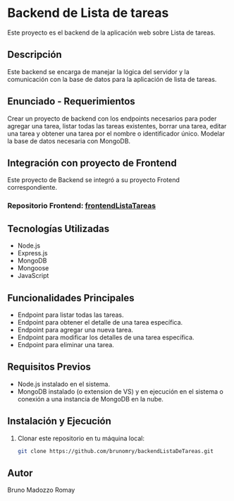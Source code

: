# Backend de Lista de tareas

Este proyecto es el backend de la aplicación web sobre Lista de tareas.

## Descripción

Este backend se encarga de manejar la lógica del servidor y la comunicación con la base de datos para la aplicación de lista de tareas.

## Enunciado - Requerimientos

Crear un proyecto de backend con los endpoints necesarios para poder agregar
una tarea, listar todas las tareas existentes, borrar una tarea, editar una tarea y
obtener una tarea por el nombre o identificador único. Modelar la base de datos
necesaria con MongoDB.

## Integración con proyecto de Frontend

Este proyecto de Backend se integró a su proyecto Frotend correspondiente.

### Repositorio Frontend: [frontendListaTareas](https://github.com/brunomry/frontendListaTareas.git)

## Tecnologías Utilizadas

- Node.js
- Express.js
- MongoDB
- Mongoose
- JavaScript

## Funcionalidades Principales

- Endpoint para listar todas las tareas.
- Endpoint para obtener el detalle de una tarea específica.
- Endpoint para agregar una nueva tarea.
- Endpoint para modificar los detalles de una tarea específica.
- Endpoint para eliminar una tarea.

## Requisitos Previos

- Node.js instalado en el sistema.
- MongoDB instalado (o extension de VS) y en ejecución en el sistema o conexión a una instancia de MongoDB en la nube.

## Instalación y Ejecución

1. Clonar este repositorio en tu máquina local:

   ```bash
   git clone https://github.com/brunomry/backendListaDeTareas.git

## Autor

Bruno Madozzo Romay
